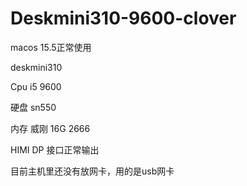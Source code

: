 # Deskmini310-9600-clover

macos 15.5正常使用

deskmini310

Cpu i5 9600 

硬盘 sn550

内存 威刚 16G 2666

HIMI DP 接口正常输出

目前主机里还没有放网卡，用的是usb网卡





